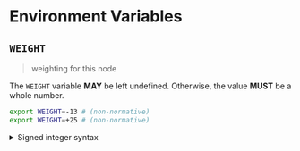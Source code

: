 # Environment Variables

## `WEIGHT`

> weighting for this node

The `WEIGHT` variable **MAY** be left undefined. Otherwise, the value **MUST**
be a whole number.

```bash
export WEIGHT=-13 # (non-normative)
export WEIGHT=+25 # (non-normative)
```

<details>
<summary>Signed integer syntax</summary>

Signed integers can only be specified using decimal notation. A leading positive
sign (`+`) is **OPTIONAL**. A leading negative sign (`-`) is **REQUIRED** in
order to specify a negative value.

Internally, the `WEIGHT` variable is represented using a signed 8-bit integer
type (`int8`); any value that overflows this data-type is invalid.

</details>
